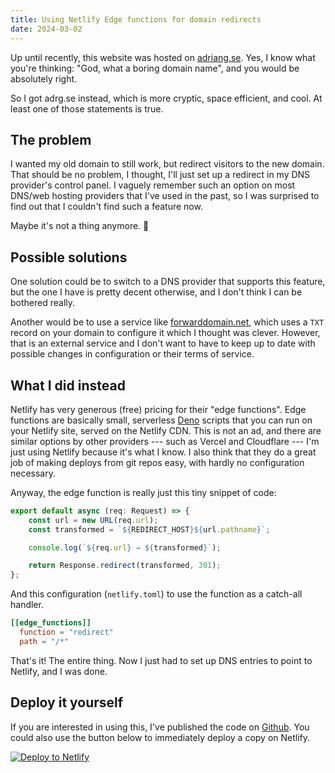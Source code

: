 ```yaml
---
title: Using Netlify Edge functions for domain redirects
date: 2024-03-02
---
```


Up until recently, this website was hosted on [adriang.se][adriang]. Yes, I
know what you're thinking: "God, what a boring domain name", and you would be
absolutely right.

So I got adrg.se instead, which is more cryptic, space efficient, and cool. At
least one of those statements is true.

## The problem

I wanted my old domain to still work, but redirect visitors to the new domain.
That should be no problem, I thought, I'll just set up a redirect in my DNS
provider's control panel. I vaguely remember such an option on most DNS/web
hosting providers that I've used in the past, so I was surprised to find out
that I couldn't find such a feature now.

Maybe it's not a thing anymore.&nbsp;🤷

## Possible solutions

One solution could be to switch to a DNS provider that supports this feature,
but the one I have is pretty decent otherwise, and I don't think I can be
bothered really.

Another would be to use a service like [forwarddomain.net][forwarddomain],
which uses a `TXT` record on your domain to configure it which I thought was
clever. However, that is an external service and I don't want to have to keep
up to date with possible changes in configuration or their terms of service.

## What I did instead

Netlify has very generous (free) pricing for their "edge functions". Edge
functions are basically small, serverless [Deno][deno] scripts that you can run
on your Netlify site, served on the Netlify CDN. This is not an ad, and there
are similar options by other providers --- such as Vercel and Cloudflare --- I'm
just using Netlify because it's what I know. I also think that they do a great
job of making deploys from git repos easy, with hardly no configuration
necessary.

Anyway, the edge function is really just this tiny snippet of code:

```ts
export default async (req: Request) => {
	const url = new URL(req.url);
	const transformed = `${REDIRECT_HOST}${url.pathname}`;

	console.log(`${req.url} → ${transformed}`);

	return Response.redirect(transformed, 301);
};
```

And this configuration (`netlify.toml`) to use the function as a catch-all
handler.

```toml
[[edge_functions]]
  function = "redirect"
  path = "/*"
```

That's it! The entire thing. Now I just had to set up DNS entries to point to
Netlify, and I was done.

## Deploy it yourself

If you are interested in using this, I've published the code on [Github][repo].
You could also use the button below to immediately deploy a copy on Netlify.

<a class="no-link-style"
   href="https://app.netlify.com/start/deploy?repository=https://github.com/adriangoransson/netlify-redirector"
   rel="nofollow">
<img src="https://www.netlify.com/img/deploy/button.svg" alt="Deploy to Netlify">
</a>

[adriang]: https://adriang.se
[forwarddomain]: https://forwarddomain.net/
[deno]: https://deno.com
[repo]: https://github.com/adriangoransson/netlify-redirector/
